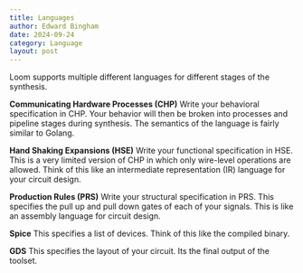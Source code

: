 ```yaml
---
title: Languages
author: Edward Bingham
date: 2024-09-24
category: Language
layout: post
---
```


Loom supports multiple different languages for different stages of the synthesis.

**Communicating Hardware Processes (CHP)** Write your behavioral specification
in CHP. Your behavior will then be broken into processes and pipeline stages
during synthesis. The semantics of the language is fairly similar to Golang.

**Hand Shaking Expansions (HSE)** Write your functional specification in HSE.
This is a very limited version of CHP in which only wire-level operations are
allowed. Think of this like an intermediate representation (IR) language for
your circuit design.

**Production Rules (PRS)** Write your structural specification in PRS. This
specifies the pull up and pull down gates of each of your signals. This is like
an assembly language for circuit design.

**Spice** This specifies a list of devices. Think of this like the compiled
binary.

**GDS** This specifies the layout of your circuit. Its the final output of the
toolset.
